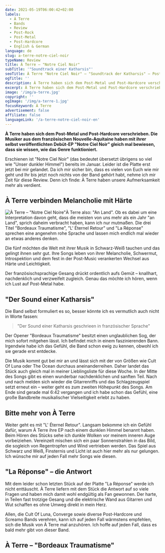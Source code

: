 ```yaml
---
date: 2021-05-19T06:00:42+02:00
labels:
  - À Terre
  - Bands
  - Review
  - Post-Rock
  - Post-Metal
  - Post-Hardcore
  - English & German
language: de
slug: a-terre-notre-ciel-noir
typeName: Review
title: À Terre – "Notre Ciel Noir"
subTitle: '"Soundtrack einer Katharsis"'
seoTitle: À Terre "Notre Ciel Noir" – "Soundtrack der Katharsis" – Post-Metal Review
ogTitle: ''
description: À Terre haben sich dem Post-Metal und Post-Hardcore verschrieben. Ich habe mir die Debüt- EP "Notre Ciel" genau angehört.
excerpt: À Terre haben sich dem Post-Metal und Post-Hardcore verschrieben. Die Musiker aus dem französischen Nouvelle-Aquitaine haben mit ihrer selbst veröffentlichten Debüt-EP "Notre Ciel Noir" gleich mal bewiesen, dass sie wissen, wie das Genre funktioniert.
image: '/img/a-terre.jpg'
copyright: ''
ogImage: '/img/a-terre-1.jpg'
focusKeyword: À Terre
advertisement: false
affiliate: false
languageLink: '/a-terre-notre-ciel-noir-en'
---
```


**À Terre haben sich dem Post-Metal und Post-Hardcore verschrieben. Die Musiker aus dem französischen Nouvelle-Aquitaine haben mit ihrer selbst veröffentlichten Debüt-EP "Notre Ciel Noir" gleich mal bewiesen, dass sie wissen, wie das Genre funktioniert.**

Erschienen ist "Notre Ciel Noir" (das bedeutet übersetzt übrigens so viel wie "Unser dunkler Himmel") bereits im Januar. Leider ist die Platte erst jetzt bei mir gelandet. Da ich mir sicher bin, dass es vielen von Euch wie mir geht und Ihr bis jetzt noch nichts von der Band gehört habt, nehme ich mir Zeit für diese Review. Denn ich finde: À Terre haben unsere Aufmerksamkeit mehr als verdient.

## À Terre verbinden Melancholie mit Härte

![À Terre – "Notre Ciel Noire"](/img/a-terre-notre-ciel-noir.jpeg 'À Terre – "Notre Ciel Noire"')À Terre also: "An Land". Ob es dabei um eine Interpretation davon geht, dass die meisten von uns mehr als ein Jahr "an Land", sprich daheim verbracht haben, kann ich nur mutmaßen. Die drei Titel "Bordeaux Traumatisme", "L' Éternel Retour" und "La Réponse" sprechen eine angenehm rohe Sprache und lassen mich endlich mal wieder an etwas anderes denken.

Die fünf möchten die Welt mit ihrer Musik in Schwarz-Weiß tauchen und das gelingt ihnen sehr gut. Ihre Songs leben von ihrer Melancholie, Schwermut, Introspektion und dem fest in der Post-Music verankerten Wechsel aus Härte und Leichtigkeit.

Der französischsprachige Gesang drückt ordentlich aufs Gemüt – knallhart, nachdenklich und verzweifelt zugleich. Genau das möchte ich hören, wenn ich Lust auf Post-Metal habe.

## "Der Sound einer Katharsis"

Die Band selbst formuliert es so, besser könnte ich es vermutlich auch nicht in Worte fassen:

> "Der Sound einer Katharsis geschrieen in französischer Sprache"

Der Opener "Bordeaux Traumatisme" besitzt einen unglaublichen Sog, der mich sofort mitgehen lässt. Ich befindet mich in einem faszinierenden Bann. Irgendwie habe ich das Gefühl, die Band schon ewig zu kennen, obwohl ich sie gerade erst entdecke.

Die Musik kommt gut bei mir an und lässt sich mit der von Größen wie Cult Of Luna oder The Ocean durchaus aneinanderreihen. Daher landet das Stück auch gleich mal in meiner Lieblingsliste für diese Woche. In der Mitte des Songs gibt es einen wunderbar nachdenklichen und sanften Teil. Nach und nach melden sich wieder die Gitarrenriffs und das Schlagzeugspiel setzt erneut ein – weiter geht es zum zweiten Höhepunkt des Songs. Am Ende sind gerade mal 6:42 vergangen und ich habe schon das Gefühl, eine große Bandbreite musikalischer Vielseitigkeit erlebt zu haben.

## Bitte mehr von À Terre

Weiter geht es mit "L' Éternel Retour". Langsam bekomme ich ein Gefühl dafür, warum À Terre ihre EP nach einem dunklen Himmel benannt haben. Beim Hören des Stücks sehe ich dunkle Wolken vor meinem inneren Auge vorbeiziehen. Vereinzelt mischen sich ein paar Sonnenstrahlen in das Bild, die sogleich von Regentropfen und Wind vertrieben werden. Das Spiel aus Schwarz und Weiß, Finsternis und Licht ist auch hier mehr als nur gelungen. Ich wünsche mir auf jeden Fall mehr Songs wie diesen.

## "La Réponse" – die Antwort

Mit dem leider schon letzten Stück auf der Platte "La Réponse" werde ich nicht enttäuscht. À Terre liefern mit dem Stück die Antwort auf so viele Fragen und haben mich damit wohl endgültig als Fan gewonnen. Der harte, in Teilen fast trotzige Gesang und die elektrische Wand aus Gitarren und Wut schaffen es ohne Umweg direkt in mein Herz.

Allen, die Cult Of Luna, Converge sowie diverse Post-Hardcore und Screamo Bands verehren, kann ich auf jeden Fall wärmstens empfehlen, sich die Musik von À Terre mal anzuhören. Ich hoffe auf jeden Fall, dass es bald mehr gibt von dieser Band.

## À Terre – "Bordeaux Traumatisme"

<YouTube id="0K4K_OiRhzE" />
